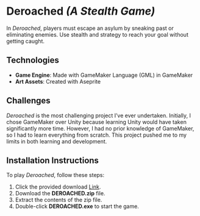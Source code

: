 # **Deroached** *(A Stealth Game)*

In *Deroached*, players must escape an asylum by sneaking past or eliminating enemies. Use stealth and strategy to reach your goal without getting caught.

## **Technologies**
- **Game Engine**: Made with GameMaker Language (GML) in GameMaker
- **Art Assets**: Created with Aseprite

## **Challenges**
*Deroached* is the most challenging project I’ve ever undertaken. Initially, I chose GameMaker over Unity because learning Unity would have taken significantly more time. However, I had no prior knowledge of GameMaker, so I had to learn everything from scratch. This project pushed me to my limits in both learning and development.

## **Installation Instructions**
To play *Deroached*, follow these steps:

1. Click the provided download [Link](https://dregen-erado.itch.io/deroached).
2. Download the **DEROACHED.zip** file.
3. Extract the contents of the zip file.
4. Double-click **DEROACHED.exe** to start the game.
